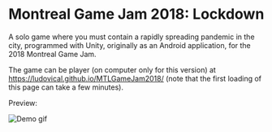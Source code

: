# Montreal Game Jam 2018: Lockdown
A solo game where you must contain a rapidly spreading pandemic in the city, programmed with Unity, originally as an Android application, for the 2018 Montreal Game Jam.

The game can be player (on computer only for this version) at https://ludovical.github.io/MTLGameJam2018/ (note that the first loading of this page can take a few minutes).


Preview:

![Demo gif](https://github.com/LudovicAL/MTLGameJam2018/blob/master/Demo.gif?raw=true)
